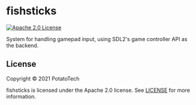 # fishsticks

[![Apache 2.0 License][license-shield]][license-url]

System for handling gamepad input, using SDL2's game controller API as the backend.

## License

Copyright &#x00A9; 2021 PotatoTech

fishsticks is licensed under the Apache 2.0 license.
See [LICENSE][license-url] for more information.



<!-- Markdown links and images -->
[license-shield]: https://img.shields.io/badge/license-Apache%202.0-blue?style=flat-square
[license-url]: LICENSE
